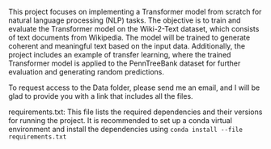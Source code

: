 This project focuses on implementing a Transformer model from scratch for natural language processing (NLP) tasks. 
The objective is to train and evaluate the Transformer model on the Wiki-2-Text dataset, which consists of text documents from Wikipedia. 
The model will be trained to generate coherent and meaningful text based on the input data. Additionally, the project includes an example 
of transfer learning, where the trained Transformer model is applied to the PennTreeBank dataset for further evaluation and generating 
random predictions.

To request access to the Data folder, please send me an email, and I will be glad to provide you with a link that includes all the files.

requirements.txt: This file lists the required dependencies and their versions for running the project. 
It is recommended to set up a conda virtual environment and install the dependencies using ```conda install --file requirements.txt```
